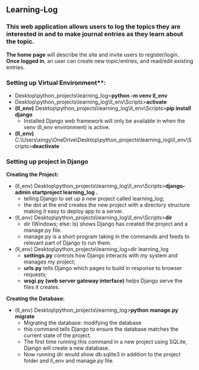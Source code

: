 ## Learning-Log

### This web application allows users to log the topics they are interested in and to make journal entries as they learn about the topic. 

**The home page** will describe the site and invite users to register/login.
**Once logged in**, an user can create new topic/entries, and read/edit existing entries.

### Setting up Virtual Environment**:
- Desktop\python_projects\learning_log>**python -m venv ll_env**
- Desktop\python_projects\learning_log\ll_env\Scripts>**activate**
- **(ll_env)** Desktop\python_projects\learning_log\ll_env\Scripts>**pip install django**
  -  Installed Django web framework will only be available in when the venv (ll_env environment) is active.
- **(ll_env)** C:\Users\xingy\OneDrive\Desktop\python_projects\learning_log\ll_env\Scripts>**deactivate**

### Setting up project in Django
**Creating the Project:**
- (ll_env) Desktop\python_projects\learning_log\ll_env\Scripts>**django-admin startproject learning_log .**
  - telling Django to set up a new project called learning_log;
  - the dot at the end creates the new project with a directory structure making it easy to deploy app to a server.
- (ll_env) Desktop\python_projects\learning_log\ll_env\Scripts>**dir**
  - dir (Windows; else: ls) shows Django has created the project and a manage.py file.
  - manage.py is a short program taking in the commands and feeds to relevant part of Django to run them.
- (ll_env) Desktop\python_projects\learning_log>dir learning_log
  - **settings.py** controls how Django interacts with my system and manages my project;
  - **urls.py** tells Django which pages to build in response to browser requests;
  - **wsgi.py (web server gateway interface)** helps Django serve the files it creates.

**Creating the Database:**
- (ll_env) Desktop\python_projects\learning_log>**python manage.py migrate**
  - Migrating the database: modifying the database
  - this command tells Django to ensure the database matches the current state of the project.
  - The first time running this command in a new project using SQLite, Django will create a new database.
  - Now running dir would show db.sqlite3 in addition to the project folder and ll_env and manage.py file.
